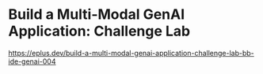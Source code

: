 # Build a Multi-Modal GenAI Application: Challenge Lab

<https://eplus.dev/build-a-multi-modal-genai-application-challenge-lab-bb-ide-genai-004>